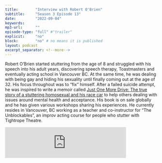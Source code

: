 ```yaml
---
title:        "Interview with Robert O'Brien"
subtitle:     "Season 3 Episode 13"
date:         "2022-09-04"
keywords:
mp3-url:      ""
episode-type: "full" #"trailer"
explicit:     "no"
block:        "no" # no means it is published
layout: podcast
excerpt_separator: <!--more-->
---
```

Robert O’Brien started stuttering from the age of 8 and struggled with his speech into his adult years, discovering speech therapy, Toastmasters and eventually acting school in Vancouver BC. At the same time, he was dealing with being gay and hiding his sexuality until finally coming out at the age of 32. His focus throughout was to “fix” himself. After a failed suicide attempt, he was inspired to write a memoir called [Just One More Drive: The true story of a stuttering homosexual and his race car](https://justonemoredrive.com/) to help others dealing with issues around mental health and acceptance. His book is on sale globally and he has given various workshops sharing his experiences. He currently resides in Vancouver, BC working as a teacher and co-instructor for “The Unblockables”, an improv acting course for people who stutter with Tightrope Theatre.

<iframe src="https://anchor.fm/somestutterluh/embed/episodes/Interview-with-Robert-OBrien-e1n8ap4" height="102px" width="400px" frameborder="0" scrolling="no"></iframe>
